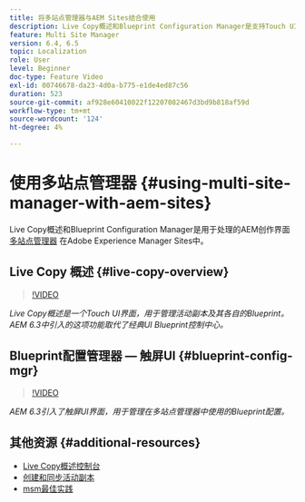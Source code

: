 ```yaml
---
title: 将多站点管理器与AEM Sites结合使用
description: Live Copy概述和Blueprint Configuration Manager是支持Touch UI的界面，用于处理多站点管理器。
feature: Multi Site Manager
version: 6.4, 6.5
topic: Localization
role: User
level: Beginner
doc-type: Feature Video
exl-id: 00746678-da23-4d0a-b775-e1de4ed87c56
duration: 523
source-git-commit: af928e60410022f12207082467d3bd9b818af59d
workflow-type: tm+mt
source-wordcount: '124'
ht-degree: 4%

---
```


# 使用多站点管理器 {#using-multi-site-manager-with-aem-sites}

Live Copy概述和Blueprint Configuration Manager是用于处理的AEM创作界面 [多站点管理器](https://experienceleague.adobe.com/docs/experience-manager-cloud-service/content/sites/administering/reusing-content/msm-and-translation.html) 在Adobe Experience Manager Sites中。

## Live Copy 概述 {#live-copy-overview}

>[!VIDEO](https://video.tv.adobe.com/v/17054?quality=12&learn=on)

*Live Copy概述是一个Touch UI界面，用于管理活动副本及其各自的Blueprint。 AEM 6.3中引入的这项功能取代了经典UI Blueprint控制中心。*

## Blueprint配置管理器 — 触屏UI {#blueprint-config-mgr}

>[!VIDEO](https://video.tv.adobe.com/v/17056?quality=12&learn=on)

*AEM 6.3引入了触屏UI界面，用于管理在多站点管理器中使用的Blueprint配置。*

## 其他资源 {#additional-resources}

* [Live Copy概述控制台](https://helpx.adobe.com/experience-manager/6-5/sites/administering/using/msm-livecopy-overview.html)
* [创建和同步活动副本](https://helpx.adobe.com/experience-manager/6-5/sites/administering/using/msm-livecopy.html)
* [msm最佳实践](https://helpx.adobe.com/experience-manager/6-5/sites/administering/using/msm-best-practices.html)
